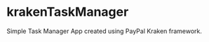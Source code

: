 krakenTaskManager
=================

Simple Task Manager App created using PayPal Kraken framework.
